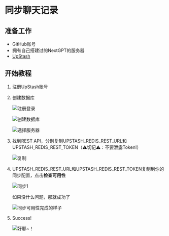 # 同步聊天记录

## 准备工作

- GitHub账号
- 拥有自己搭建过的NextGPT的服务器
- [UpStash](https://upstash.com)

## 开始教程

1. 注册UpStash账号
2. 创建数据库

   ![注册登录](./images/upstash-1.png)

   ![创建数据库](./images/upstash-2.png)

   ![选择服务器](./images/upstash-3.png)

3. 找到REST API，分别复制UPSTASH_REDIS_REST_URL和UPSTASH_REDIS_REST_TOKEN（⚠切记⚠：不要泄露Token!）

   ![复制](./images/upstash-4.png)

4. UPSTASH_REDIS_REST_URL和UPSTASH_REDIS_REST_TOKEN复制到你的同步配置，点击**检查可用性**

   ![同步1](./images/upstash-5.png)

   如果没什么问题，那就成功了

   ![同步可用性完成的样子](./images/upstash-6.png)

5. Success!

   ![好耶~！](./images/upstash-7.png)
